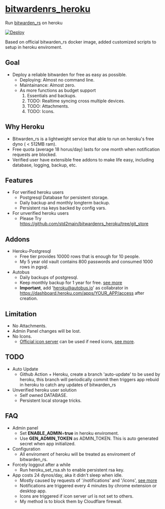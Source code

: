# [bitwardenrs_heroku](https://github.com/std2main/bitwardenrs_heroku)
Run [bitwarden_rs](https://github.com/dani-garcia/bitwarden_rs) on heroku

[![Deploy](https://www.herokucdn.com/deploy/button.svg)](https://heroku.com/deploy)

Based on official bitwarden_rs docker image, added customized scripts to setup in heroku enviroment.

## Goal
* Deploy a reliable bitwarden for free as easy as possible.
  * Deploying: Almost no command line.
  * Maintainance: Almost zero. 
  * As more functions as budget support
    1. Essentials and backups.
    2. TODO: Realtime syncing cross multiple devices.
    3. TODO: Attachments.
    4. TODO: Icons.

## Why Heroku
* Bitwarden_rs is a lightweight service that able to run on heroku's free dyno ( < 512MB ram).
* Free quota (average 18 horus/day) lasts for one month when notification requests are blocked.
* Verified user have extensible free addons to make life easy, including database, logging, backup, etc.

## Features
* For verified heroku users
  * Postgresql Database for persistent storage.
  * Daily backup and monthly longterm backup.
  * Persistent rsa keys backed by config vars.
* For unverified heroku users
  * Please Try https://github.com/std2main/bitwardenrs_heroku/tree/git_store 


## Addons
* Heroku-Postgresql
  * Free tier provides 10000 rows that is enough for 10 people.
  * My 5 year old vault contains 800 passwords and consumed 1000 rows in pgsql.
* Autobus
  * Daily backups of postgresql.
  * Keep monthly backup for 1 year for free. [see more](https://devcenter.heroku.com/articles/autobus#backups-retention-limits)
  * **Important**, add 'heroku@autobus.io' as collabrator in https://dashboard.heroku.com/apps/YOUR_APP/access after creation.

## Limitation
* No Attachments.
* Admin Panel changes will be lost.
* No Icons.
  * [Official icon server](https://icons.bitwarden.net/) can be used if need icons, [see more](https://bitwarden.com/help/article/website-icons/). 

## TODO
* Auto Update
  * Github Action + Heroku, create a branch 'auto-update' to be used by heroku, this branch will periodically commit then triggers app rebuid in heroku to catch any updates of bitwarden_rs
* Unverified heroku user solution
  * Self owned DATABASE.
  * Persistent local storage tricks.

## FAQ
* Admin panel
  * Set **ENABLE_ADMIN**=**true** in heroku enviroment.
  * Use **GEN_ADMIN_TOKEN** as ADMIN_TOKEN. This is auto generated secret when app initialized.
* Configuration
  * All enviroment of heroku will be treated as enviroment of bitwarden_rs.
* Forcely loggout after a while
  * Run heroku_set_rsa.sh to enable persistent rsa key.
* App costs 24 dynos/day, aka it didn't sleep when idle.
  * Mostly caused by requests of '/notifications' and '/icons', [see more](https://github.com/dani-garcia/bitwarden_rs/issues/126)
  * Notifications are triggered every 4 minutes by chrome extension or desktop app.
  * Icons are triggered if icon server url is not set to others.
  * My method is to block them by Cloudflare firewall. 
